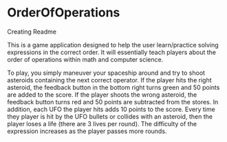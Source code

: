 # OrderOfOperations
Creating Readme

This is a game application designed to help the user learn/practice solving expressions in the correct order. It will essentially teach players about the order of operations within math and computer science.

To play, you simply maneuver your spaceship around and try to shoot asteroids containing the next correct operator. If the player hits the right asteroid, the feedback button in the bottom right turns green and 50 points are added to the score. If the player shoots the wrong asteroid, the feedback button turns red and 50 points are subtracted from the stores. In addition, each UFO the player hits adds 10 points to the score. Every time they player is hit by the UFO bullets or collides with an asteroid, then the player loses a life (there are 3 lives per round). The difficulty of the expression increases as the player passes more rounds.

